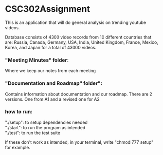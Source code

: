 # CSC302Assignment
This is an application that will do general analysis on trending youtube videos.

Database consists of 4300 video records from 10 different countries that are: Russia, Canada, Germany, USA, India, United Kingdom, France, Mexico, Korea, and Japan for a total of 43000 videos.

### "Meeting Minutes" folder: 
  Where we keep our notes from each meeting

### "Documentation and Roadmap" folder": 
  Contains information about documentation and our roadmap.
  There are 2 versions. One from A1 and a revised one for A2

### how to run:     
  "./setup": to setup dependencies needed    
  "./start": to run the program as intended    
  "./test": to run the test suite   

  If these don't work as intended, in your terminal, write "chmod 777 setup" for example. 
  
